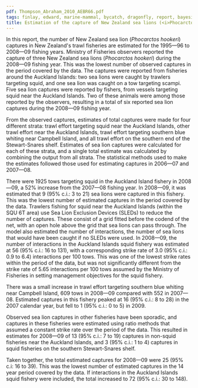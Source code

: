 ```yaml
---
pdf: Thompson_Abraham_2010_AEBR66.pdf
tags: finlay, edward, marine-mammal, bycatch, dragonfly, report, bayesian
title: Estimation of the capture of New Zealand sea lions (<i>Phocarctos hookeri</i>) in trawl fisheries, from 1995–96 to 2008–09
---
```

In this report, the number of New Zealand sea lion (*Phocarctos hookeri*) captures in New Zealand's trawl fisheries are estimated for the 1995—96 to 2008—09 fishing years. Ministry of Fisheries observers reported the capture of three New Zealand sea lions (*Phocarctos hookeri*) during the 2008—09 fishing year. This was the lowest number of observed captures in the period covered by the data. The captures were reported from fisheries around the Auckland Islands: two sea lions were caught by trawlers targeting squid, and one sea lion was caught on a tow targeting scampi. Five sea lion captures were reported by fishers, from vessels targeting squid near the Auckland Islands. Two of these animals were among those reported by the observers, resulting in a total of six reported sea lion captures during the 2008—09 fishing year.

From the observed captures, estimates of total captures were made for four different strata: trawl effort targeting squid near the Auckland Islands, other trawl effort near the Auckland Islands, trawl effort targeting southern blue whiting near Campbell Island, and all trawl effort on the southern end of the Stewart-Snares shelf. Estimates of sea lion captures were calculated for each of these strata, and a single total estimate was calculated by combining the output from all strata. The statistical methods used to make the estimates followed those used for estimating captures in 2006—07 and 2007—08.

There were 1925 tows targeting squid in the Auckland Island fishery in 2008—09, a 52% increase from the 2007—08 fishing year. In 2008—09, it was estimated that 9 (95% c.i.: 3 to 21) sea lions were captured in this fishery. This was the lowest number of estimated captures in the period covered by the data. Trawlers fishing for squid near the Auckland Islands (within the SQU 6T area) use Sea Lion Exclusion Devices (SLEDs) to reduce the number of captures. These consist of a grid fitted before the codend of the net, with an open hole above the grid that sea lions can pass through. The model also estimated the number of interactions, the number of sea lions that would have been caught if no SLEDs were used. In 2008—09, the number of interactions in the Auckland Islands squid fishery was estimated at 56 (95% c.i.: 16 to 131), with a corresponding strike rate of 3.0 (95% c.i.: 0.9 to 6.4) interactions per 100 tows. This was one of the lowest strike rates within the period of the data, but was not significantly different from the strike rate of 5.65 interactions per 100 tows assumed by the Ministry of Fisheries in setting management objectives for the squid fishery.

There was a small increase in trawl effort targeting southern blue whiting near Campbell Island, 609 tows in 2008—09 compared with 552 in 2007—08. Estimated captures in this fishery peaked at 16 (95% c.i.: 8 to 28) in the 2007 calendar year, but fell to 1 (95% c.i.: 0 to 5) in 2009.

Observed sea lion captures in other fisheries have been sporadic, and captures in these fisheries were estimated using ratio methods that assumed a constant strike rate over the period of the data. This resulted in estimates for 2008—09 of 13 (95% c.i.: 7 to 19) captures in non-squid fisheries near the Auckland Islands, and 3 (95% c.i.: 1 to 4) captures in squid fisheries on the southern Stewart-Snares shelf.

Taken together, the total estimated captures for 2008—09 were 25 (95% c.i: 16 to 39). This was the lowest number of estimated captures in the 14 year period covered by the data. If interactions in the Auckland Islands squid fishery were included, the total increased to 72 (95% c.i.: 30 to 148).
